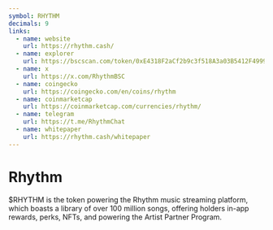 ```yaml
---
symbol: RHYTHM
decimals: 9
links:
  - name: website
    url: https://rhythm.cash/
  - name: explorer
    url: https://bscscan.com/token/0xE4318F2aCf2b9c3f518A3a03B5412F4999970Ddb
  - name: x
    url: https://x.com/RhythmBSC
  - name: coingecko
    url: https://coingecko.com/en/coins/rhythm
  - name: coinmarketcap
    url: https://coinmarketcap.com/currencies/rhythm/
  - name: telegram
    url: https://t.me/RhythmChat
  - name: whitepaper
    url: https://rhythm.cash/whitepaper
---
```


# Rhythm

$RHYTHM is the token powering the Rhythm music streaming platform, which boasts a library of over 100 million songs, offering holders in-app rewards, perks, NFTs, and powering the Artist Partner Program.
